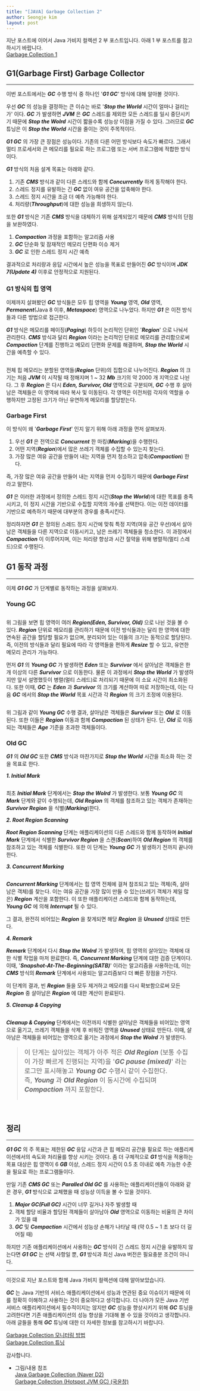 ```yaml
---
title: "[JAVA] Garbage Collection 2"
author: Seongje kim
layout: post
---
```

<style>
    blockquote {
        font-size:13pt;
		padding-bottom:0.1px;
        margin-bottom:30px;
    }

	img {
		margin-left:15px;
		margin-right:30px;
		max-width:100%;
		heght:auto;
	}

	h3 {
		margin-bottom:15px;
	}
</style>

지난 포스트에 이어서 Java 가비지 컬렉션 2 부 포스트입니다.
아래 1 부 포스트를 참고하시기 바랍니다.  
[Garbage Collection 1](https://kimseongje3111.github.io/2020/01/25/java-gc1.html)

## G1(Garbage First) Garbage Collector
---

이번 포스트에서는 ***GC*** 수행 방식 중 하나인 '***G1 GC***' 방식에 대해 알아볼 것이다.

우선 ***GC*** 의 성능을 결정하는 큰 이슈는 바로 '***Stop the World*** 시간이 얼마나 걸리는가' 이다.
***GC*** 가 발생하면 ***JVM*** 은 ***GC*** 스레드를 제외한 모든 스레드를 일시 중단시키기 때문에 ***Stop the Wolrd*** 시간이 짧을수록 성능상 이점을 가질 수 있다.
그러므로 ***GC*** 튜닝은 이 ***Stop the World*** 시간을 줄이는 것이 주목적이다.

***G1 GC*** 의 가장 큰 장점은 성능이다.
기존의 다른 어떤 방식보다 속도가 빠르다.
그래서 멀티 프로세서와 큰 메모리를 필요로 하는 프로그램 또는 서버 프로그램에 적합한 방식이다.

***G1*** 방식의 처음 설계 목표는 아래와 같다.

1. 기존 ***CMS*** 방식과 같이 다른 스레드와 함께 ***Concurrently*** 하게 동작해야 한다.  
2. 스레드 정지를 유발하는 긴 ***GC*** 없이 여유 공간을 압축해야 한다.  
3. 스레드 정지 시간을 조금 더 예측 가능해야 한다.  
4. 처리량(***Throughput***)에 대한 성능을 희생하지 않는다.

또한 ***G1*** 방식은 기존 ***CMS*** 방식을 대체하기 위해 설계되었기 때문에 ***CMS*** 방식의 단점을 보완하였다.

1. ***Compaction*** 과정을 포함하는 알고리즘 사용  
2. ***GC*** 단순화 및 잠재적인 메모리 단편화 이슈 제거  
3. ***GC*** 로 인한 스레드 정지 시간 예측

결과적으로 처리량과 응답 시간에서 높은 성능을 목표로 만들어진 ***GC*** 방식이며 ***JDK 7(Update 4)*** 이후로 안정적으로 지원된다.

### G1 방식의 힙 영역  

이제까지 살펴봤던 ***GC*** 방식들은 모두 힙 영역을 ***Young*** 영역, ***Old*** 영역, ***Permanent***(Java 8 이후, ***Metaspace***) 영역으로 나누었다.
하지만 ***G1*** 은 이전 방식들과 다른 방법으로 접근한다.

***G1*** 방식은 메모리를 페이징(***Paging***) 하듯이 논리적인 단위인 '***Region***' 으로 나눠서 관리한다.
***CMS*** 방식과 달리 ***Region*** 이라는 논리적인 단위로 메모리를 관리함으로써 ***Compaction*** 단계를 진행하고 메모리 단편화 문제를 해결하며, ***Stop the World*** 시간을 예측할 수 있다.

<img src="{{ 'assets/images/java/gc/java_gc_08.png' | relative_url }}" alt=""/>

전체 힙 메모리는 분할된 영역들(***Region*** 단위)의 집합으로 나누어진다.
***Region*** 의 크기는 처음 ***JVM*** 이 시작될 때 정해지며 1 ~ 32 ***Mb*** 크기의 약 2000 개 지역으로 나뉜다.
그 후 ***Region*** 은 다시 ***Eden, Survivor, Old*** 영역으로 구분되며, ***GC*** 수행 후 살아남은 객체들은 이 영역에 따라 복사 및 이동된다.
각 영역은 이전처럼 각자의 역할을 수행하지만 고정된 크기가 아닌 유연하게 메모리를 할당받는다.

### Garbage First  

이 방식이 왜 '***Garbage First***' 인지 알기 위해 아래 과정을 먼저 살펴보자.

1. 우선 ***G1*** 은 전역으로 ***Concurrent*** 한 마킹(***Marking***)을 수행한다.  
2. 어떤 지역(***Region***)에서 많은 쓰레기 객체를 수집할 수 있는지 찾는다.  
3. 가장 많은 여유 공간을 만들어 내는 지역을 먼저 청소하고 압축(***Compaction***) 한다.

즉, 가장 많은 여유 공간을 만들어 내는 지역을 먼저 수집하기 때문에 ***Garbage First*** 라고 말한다.

***G1*** 은 이러한 과정에서 정의한 스레드 정지 시간(***Stop the World***)에 대한 목표를 충족시키고, 이 정지 시간을 기반으로 수집할 지역의 개수를 선택한다.
이는 이전 데이터를 기반으로 예측하기 때문에 대부분의 경우를 충족시킨다.

정리하자면 ***G1*** 은 정의된 스레드 정지 시간에 맞춰 특정 지역(여유 공간 우선)에서 살아남은 객체들을 다른 지역으로 이동시키고, 남은 쓰레기 객체들을 청소한다.
이 과정에서 ***Compaction*** 이 이루어지며, 이는 처리량 향상과 시간 절약을 위해 병렬적(멀티 스레드)으로 수행된다.

## G1 동작 과정
---

이제 ***G1 GC*** 가 단계별로 동작하는 과정을 살펴보자.

### Young GC  

<img src="{{ 'assets/images/java/gc/java_gc_10.png' | relative_url }}" alt=""/>

위 그림을 보면 힙 영역이 여러 ***Region(Eden, Survivor, Old)*** 으로 나뉜 것을 볼 수 있다.
***Region*** 단위로 메모리를 관리하기 때문에 이전 방식들과는 달리 한 영역에 대한 연속된 공간을 할당할 필요가 없으며, 분리되어 있는 이들의 크기는 동적으로 할당된다.
즉, 이전의 방식들과 달리 필요에 따라 각 영역들을 편하게 ***Resize*** 할 수 있고, 유연한 메모리 관리가 가능하다.

먼저 ***G1*** 의 ***Young GC*** 가 발생하면 ***Eden*** 또는 ***Survivor*** 에서 살아남은 객체들은 한 개 이상의 다른 ***Survivor*** 으로 이동한다.
물론 이 과정에서 ***Stop the World*** 가 발생하지만 앞서 설명했듯이 병렬(멀티 스레드)로 처리되기 때문에 이 소요 시간이 최소화된다.
또한 이때, ***GC*** 는 ***Eden*** 과 ***Survivor*** 의 크기를 계산하여 따로 저장하는데, 이는 다음 ***GC*** 에서의 ***Stop the World*** 목표 시간과 각 ***Region*** 의 크기 조정에 이용된다.

<img src="{{ 'assets/images/java/gc/java_gc_11.png' | relative_url }}" alt=""/>

위 그림과 같이 ***Young GC*** 수행 결과, 살아남은 객체들은 ***Survivor*** 또는 ***Old*** 로 이동된다.
또한 이들은 ***Region*** 이동과 함께 ***Compaction*** 된 상태가 된다.
단, ***Old*** 로 이동되는 객체들은 ***Age*** 기준을 초과한 객체들이다.

### Old GC  

***G1*** 의 ***Old GC*** 또한 ***CMS*** 방식과 마찬가지로 ***Stop the World*** 시간을 최소화 하는 것을 목표로 한다.

***1. Initial Mark***

<img src="{{ 'assets/images/java/gc/java_gc_12.png' | relative_url }}" alt=""/>

최초 ***Initial Mark*** 단계에서는 ***Stop the Wolrd*** 가 발생한다.
보통 ***Young GC*** 의 ***Mark*** 단계와 같이 수행되는데, ***Old Region*** 의 객체를 참조하고 있는 객체가 존재하는 ***Survivor Region*** 을 식별(***Marking***)한다.

***2. Root Region Scanning***

***Root Region Scanning*** 단계는 애플리케이션의 다른 스레드와 함께 동작하며 ***Initial Mark*** 단계에서 식별한 ***Survivor Region*** 을 스캔(***Scan***)하여 ***Old Region*** 의 객체를 참조하고 있는 객체를 식별한다.
또한 이 단계는 ***Young GC*** 가 발생하기 전까지 끝나야 한다.

***3. Concurrent Marking***

<img src="{{ 'assets/images/java/gc/java_gc_13.png' | relative_url }}" alt=""/>

***Concurrent Marking*** 단계에서는 힙 영역 전체에 걸쳐 참조되고 있는 객체(즉, 살아남은 객체)를 찾는다.
이는 여유 공간을 가장 많이 만들 수 있는(쓰레기 객체가 제일 많은) ***Region*** 계산을 포함한다.
이 또한 애플리케이션 스레드와 함께 동작하는데, ***Young GC*** 에 의해 ***Interrupt*** 될 수 있다.

그 결과, 완전히 비어있는 ***Region*** 을 찾게되면 해당 ***Region*** 을 ***Unused*** 상태로 만든다.

***4. Remark***

***Remark*** 단계에서 다시 ***Stop the Wolrd*** 가 발생하며, 힙 영역의 살아있는 객체에 대한 식별 작업을 마저 완료한다.
즉, ***Concurrent Marking*** 단계에 대한 검증 단계이다.
이때, '***Snapshot-At-The-Beginning(SATB)***' 이라는 알고리즘을 사용하는데, 이는 ***CMS*** 방식의 ***Remark*** 단계에서 사용되는 알고리즘보다 더 빠른 장점을 가진다.

이 단계의 결과, 빈 ***Region*** 들을 모두 제거하고 메모리를 다시 확보함으로써 모든 ***Region*** 중 살아남은 ***Region*** 에 대한 계산이 완료된다.

***5. Cleanup & Copying***

<img src="{{ 'assets/images/java/gc/java_gc_14.png' | relative_url }}" alt=""/>

***Cleanup & Copying*** 단계에서는 이전까지 식별한 살아남은 객체들을 비어있는 영역으로 옮기고, 쓰레기 객체들을 삭제 후 비워진 영역을 ***Unused*** 상태로 만든다.
이때, 살아남은 객체들을 비어있는 영역으로 옮기는 과정에서 ***Stop the Wolrd*** 가 발생한다.

> 이 단계는 살아있는 객체가 아주 적은 ***Old Region*** (보통 수집이 가장 빠르게 진행되는 지역)을 '***GC pause (mixed)***' 라는 로그만 표시해놓고 ***Young GC*** 수행시 같이 수집한다.  
즉, ***Young*** 과 ***Old Region*** 이 동시간에 수집되며 ***Compaction*** 까지 포함한다.

<img src="{{ 'assets/images/java/gc/java_gc_15.png' | relative_url }}" alt=""/>

## 정리
---

***G1 GC*** 의 주 목표는 제한된 ***GC*** 응답 시간과 큰 힙 메모리 공간을 필요로 하는 애플리케이션에서의 속도와 처리율를 향상 시키는 것이다.
좀 더 구체적으로 ***G1*** 방식을 적용하는 목표 대상은 힙 영역이 6 ***GB*** 이상, 스레드 정지 시간이 0.5 초 이내로 예측 가능한 수준을 필요로 하는 프로그램들이다.

만일 기존 ***CMS GC*** 또는 ***Paralled Old GC*** 를 사용하는 애플리케이션들이 아래와 같은 경우, ***G1*** 방식으로 교체했을 때 성능상 이득을 볼 수 있을 것이다.

1. ***Major GC(Full GC)*** 시간이 너무 길거나 자주 발생할 때  
2. 객체 할당 비율과 할당된 객체들이 살아남아 ***Old*** 영역으로 이동하는 비율의 큰 차이가 있을 떄  
3. ***GC*** 및 ***Compaction*** 시간에서 성능상 손해가 나타날 때 (약 0.5 ~ 1 초 보다 더 길어질 때)

하지만 기존 애플리케이션에서 사용하는 ***GC*** 방식이 긴 스레드 정지 시간을 유발하지 않는다면 ***G1 GC*** 는 선택 사항일 뿐, ***G1*** 방식과 최신 Java 버전은 필요충분 조건이 아니다.

***

이것으로 지난 포스트와 함께 Java 가비지 컬렉션에 대해 알아보았습니다.

***GC*** 는 Java 기반의 서비스 애플리케이션에서 성능과 연관된 중요 이슈이기 때문에 이를 정확히 이해하고 사용하는 것이 중요하다고 생각합니다.
더 나아가 모든 Java 기반 서비스 애플리케이션에서 필수적이지는 않지만 ***GC*** 성능을 향상시키기 위해 ***GC*** 튜닝을 고려한다면 기존 애플리케이션의 성능 향상을 기대해 볼 수 있을 것이라고 생각합니다.
아래 글들을 통해 ***GC*** 튜닝에 대한 더 자세한 정보를 참고하시기 바랍니다.

[Garbage Collection 모니터링 방법](https://d2.naver.com/helloworld/6043)  
[Garbage Collection 튜닝](https://d2.naver.com/helloworld/37111)

감사합니다.

- 그림/내용 참조  
[Java Garbage Collection (Naver D2)](https://d2.naver.com/helloworld/1329)  
[Garbage Collection (Hotspot JVM GC) (국윤창)](https://lazymankook.tistory.com/83)